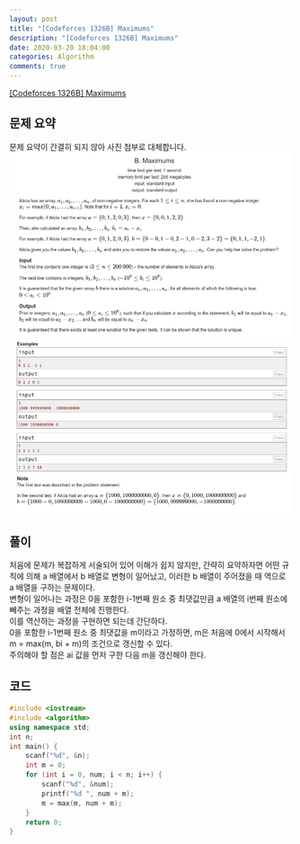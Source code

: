 ```yaml
---
layout: post
title: "[Codeforces 1326B] Maximums"
description: "[Codeforces 1326B] Maximums"
date: 2020-03-20 18:04:00
categories: Algorithm
comments: true
---
```

[[Codeforces 1326B] Maximums](https://codeforces.com/contest/1326/problem/B)

## 문제 요약

문제 요약이 간결히 되지 않아 사진 첨부로 대체합니다.  
![[Codeforces 1326B] Maximums-1](./../../assets/Algorithm/20.PNG)
![[Codeforces 1326B] Maximums-2](./../../assets/Algorithm/21.PNG)

## 풀이

처음에 문제가 복잡하게 서술되어 있어 이해가 쉽지 않지만, 간략히 요약하자면 어떤 규칙에 의해 a 배열에서 b 배열로 변형이 일어났고, 이러한 b 배열이 주어졌을 때 역으로 a 배열을 구하는 문제이다.  
변형이 일어나는 과정은 0을 포함한 i-1번째 원소 중 최댓값만큼 a 배열의 i번째 원소에 빼주는 과정을 배열 전체에 진행한다.  
이를 역산하는 과정을 구현하면 되는데 간단하다.  
0을 포함한 i-1번째 원소 중 최댓값을 m이라고 가정하면, m은 처음에 0에서 시작해서 m = max(m, bi + m)의 조건으로 갱신할 수 있다.  
주의해야 할 점은 ai 값을 먼저 구한 다음 m을 갱신해야 한다.


## 코드

```C++
#include <iostream>
#include <algorithm>
using namespace std;
int n;
int main() {
    scanf("%d", &n);
    int m = 0;
    for (int i = 0, num; i < n; i++) {
        scanf("%d", &num);
        printf("%d ", num + m);
        m = max(m, num + m);
    }
    return 0;
}
```
